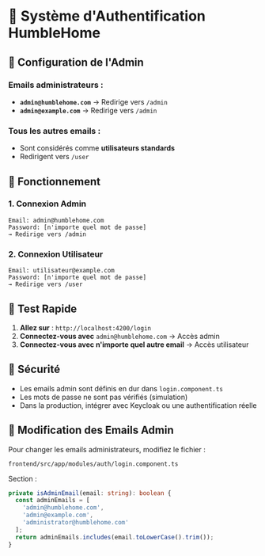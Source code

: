 # 🔐 Système d'Authentification HumbleHome

## 📧 **Configuration de l'Admin**

### Emails administrateurs :
- **`admin@humblehome.com`** → Redirige vers `/admin`
- **`admin@example.com`** → Redirige vers `/admin`

### Tous les autres emails :
- Sont considérés comme **utilisateurs standards**
- Redirigent vers `/user`

## 🎯 **Fonctionnement**

### 1. Connexion Admin
```
Email: admin@humblehome.com
Password: [n'importe quel mot de passe]
→ Redirige vers /admin
```

### 2. Connexion Utilisateur
```
Email: utilisateur@example.com
Password: [n'importe quel mot de passe]
→ Redirige vers /user
```

## 🚀 **Test Rapide**

1. **Allez sur** : `http://localhost:4200/login`
2. **Connectez-vous avec** `admin@humblehome.com` → Accès admin
3. **Connectez-vous avec n'importe quel autre email** → Accès utilisateur

## 🔐 **Sécurité**

- Les emails admin sont définis en dur dans `login.component.ts`
- Les mots de passe ne sont pas vérifiés (simulation)
- Dans la production, intégrer avec Keycloak ou une authentification réelle

## 📝 **Modification des Emails Admin**

Pour changer les emails administrateurs, modifiez le fichier :
```
frontend/src/app/modules/auth/login.component.ts
```

Section :
```typescript
private isAdminEmail(email: string): boolean {
  const adminEmails = [
    'admin@humblehome.com',
    'admin@example.com',
    'administrator@humblehome.com'
  ];
  return adminEmails.includes(email.toLowerCase().trim());
}
```
